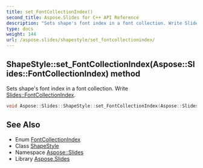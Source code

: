 ```yaml
---
title: set_FontCollectionIndex()
second_title: Aspose.Slides for C++ API Reference
description: "Sets shape's font index in a font collection. Write Slides::FontCollectionIndex."
type: docs
weight: 144
url: /aspose.slides/shapestyle/set_fontcollectionindex/
---
```

## ShapeStyle::set_FontCollectionIndex(Aspose::Slides::FontCollectionIndex) method


Sets shape's font index in a font collection. Write [Slides::FontCollectionIndex](../../fontcollectionindex/).

```cpp
void Aspose::Slides::ShapeStyle::set_FontCollectionIndex(Aspose::Slides::FontCollectionIndex value) override
```

## See Also

* Enum [FontCollectionIndex](../../fontcollectionindex/)
* Class [ShapeStyle](../)
* Namespace [Aspose::Slides](../../)
* Library [Aspose.Slides](../../../)
